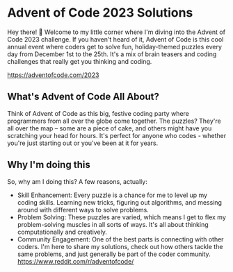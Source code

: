 # Advent of Code 2023 Solutions
Hey there! 👋 Welcome to my little corner where I'm diving into the Advent of Code 2023 challenge. If you haven't heard of it, Advent of Code is this cool annual event where coders get to solve fun, holiday-themed puzzles every day from December 1st to the 25th. It's a mix of brain teasers and coding challenges that really get you thinking and coding.

https://adventofcode.com/2023

## What's Advent of Code All About?
Think of Advent of Code as this big, festive coding party where programmers from all over the globe come together. The puzzles? They're all over the map – some are a piece of cake, and others might have you scratching your head for hours. It's perfect for anyone who codes - whether you're just starting out or you've been at it for years.

## Why I'm doing this
So, why am I doing this? A few reasons, actually:

* Skill Enhancement: Every puzzle is a chance for me to level up my coding skills. Learning new tricks, figuring out algorithms, and messing around with different ways to solve problems.
* Problem Solving: These puzzles are varied, which means I get to flex my problem-solving muscles in all sorts of ways. It's all about thinking computationally and creatively.
* Community Engagement: One of the best parts is connecting with other coders. I'm here to share my solutions, check out how others tackle the same problems, and just generally be part of the coder community.
https://www.reddit.com/r/adventofcode/
